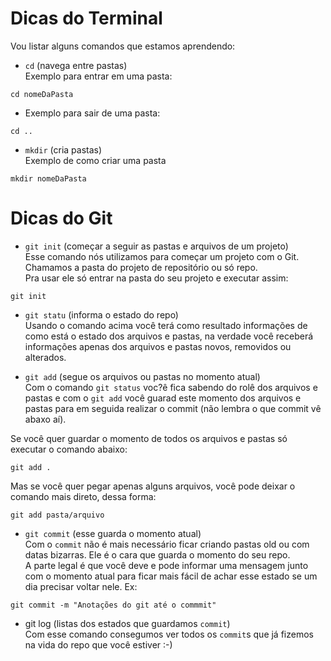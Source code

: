 # Dicas do Terminal

Vou listar alguns comandos que estamos aprendendo:   

- `cd` (navega entre pastas)  
Exemplo para entrar em uma pasta:

```
cd nomeDaPasta
```

- Exemplo para sair de uma pasta:

```
cd ..
```

- `mkdir` (cria pastas)  
Exemplo de como criar uma pasta
```
mkdir nomeDaPasta
```  


# Dicas do Git

- `git init` (começar a seguir as pastas e arquivos de um projeto)  
Esse comando nós utilizamos para começar um projeto com o Git.  
Chamamos a pasta do projeto de repositório ou só repo.  
Pra usar ele só entrar na pasta do seu projeto e executar assim:  
```   
git init
```   

- `git statu` (informa o estado do repo)  
Usando o comando acima você terá como resultado informações de como está o estado dos arquivos e pastas, na verdade você receberá informações apenas dos arquivos e pastas novos, removidos ou alterados.  

- `git add` (segue os arquivos ou pastas no momento atual)  
Com o comando `git status` voc?ê fica sabendo do rolê dos arquivos e pastas e com o `git add` você guarad este momento dos arquivos e pastas para em seguida realizar o commit (não lembra o que commit vê abaxo aí).  

Se você quer guardar o momento de todos os arquivos e pastas só executar o comando abaixo:  
```  
git add .
```  

Mas se você quer pegar apenas alguns arquivos, você pode deixar o comando mais direto, dessa forma:

```  
git add pasta/arquivo
```  

- `git commit` (esse guarda o momento atual)  
Com o `commit` não é mais necessário ficar criando pastas old ou com datas bizarras. Ele é o cara que guarda o momento do seu repo.  
A parte legal é que você deve e pode informar uma mensagem junto com o momento atual para ficar mais fácil de achar esse estado se um dia precisar voltar nele. Ex:  

```  
git commit -m "Anotações do git até o commmit"  
```  

- git log (listas dos estados que guardamos `commit`)  
Com esse comando consegumos ver todos os `commit`s que já fizemos na vida do repo que você estiver :-)  
